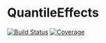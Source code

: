# QuantileEffects

[![Build Status](https://github.com/MiguezCaio/QuantileEffects.jl/actions/workflows/CI.yml/badge.svg?branch=main)](https://github.com/MiguezCaio/QuantileEffects.jl/actions/workflows/CI.yml?query=branch%3Amain)
[![Coverage](https://codecov.io/gh/MiguezCaio/QuantileEffects.jl/branch/main/graph/badge.svg)](https://codecov.io/gh/MiguezCaio/QuantileEffects.jl)
